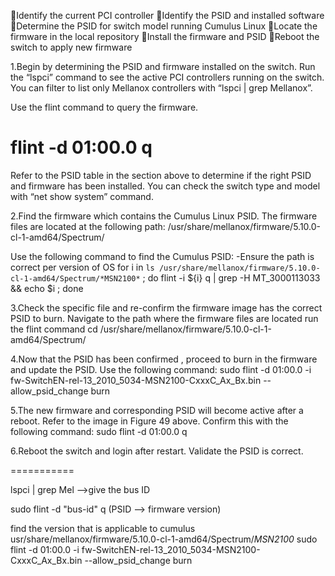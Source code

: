 Identify the current PCI controller
Identify the PSID and installed software
Determine the PSID for switch model running Cumulus Linux
Locate the firmware in the local repository
Install the firmware and PSID
Reboot the switch to apply new firmware

1.Begin by determining the PSID and firmware installed on the switch. Run the “lspci” command to see the active PCI controllers running on the switch.  You can filter to list only Mellanox controllers with “lspci | grep Mellanox”.

Use the flint command to query the firmware. 
# flint -d 01:00.0 q


Refer to the PSID table in the section above to determine if the right PSID and firmware has been installed. You can check the switch type and model with “net show system” command.

2.Find the firmware which contains the Cumulus Linux PSID. The firmware files  are located at the following path: 
/usr/share/mellanox/firmware/5.10.0-cl-1-amd64/Spectrum/


Use the following command to find the Cumulus PSID: 
-Ensure the path is correct per version of OS
for i in `ls /usr/share/mellanox/firmware/5.10.0-cl-1-amd64/Spectrum/*MSN2100*` ; do flint -i ${i} q | grep -H MT_3000113033 && echo $i ; done

3.Check the specific file and re-confirm the firmware image has the correct PSID to burn.
Navigate to the path where the firmware files are located run the flint command
cd /usr/share/mellanox/firmware/5.10.0-cl-1-amd64/Spectrum/


4.Now that the PSID has  been confirmed , proceed to burn in the firmware and update the PSID.
Use the following command: 
sudo flint -d 01:00.0 -i fw-SwitchEN-rel-13_2010_5034-MSN2100-CxxxC_Ax_Bx.bin --allow_psid_change burn

5.The new firmware and corresponding PSID will become active after a reboot. Refer to the image in Figure 49 above. Confirm this with the following command:
sudo flint -d 01:00.0 q

6.Reboot the switch and login after restart. Validate the PSID is correct.

===========

lspci | grep Mel -->give the bus ID 

sudo flint -d "bus-id" q   (PSID --> firmware version)  

find the version that is applicable to cumulus 
usr/share/mellanox/firmware/5.10.0-cl-1-amd64/Spectrum/*MSN2100*
sudo flint -d 01:00.0 -i fw-SwitchEN-rel-13_2010_5034-MSN2100-CxxxC_Ax_Bx.bin --allow_psid_change burn
